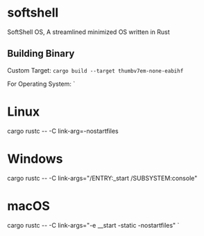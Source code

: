# softshell
SoftShell OS, A streamlined minimized OS written in Rust


## Building Binary

Custom Target:
`
cargo build --target thumbv7em-none-eabihf
`

For Operating System:
`
# Linux
cargo rustc -- -C link-arg=-nostartfiles
# Windows
cargo rustc -- -C link-args="/ENTRY:_start /SUBSYSTEM:console"
# macOS
cargo rustc -- -C link-args="-e __start -static -nostartfiles"
`